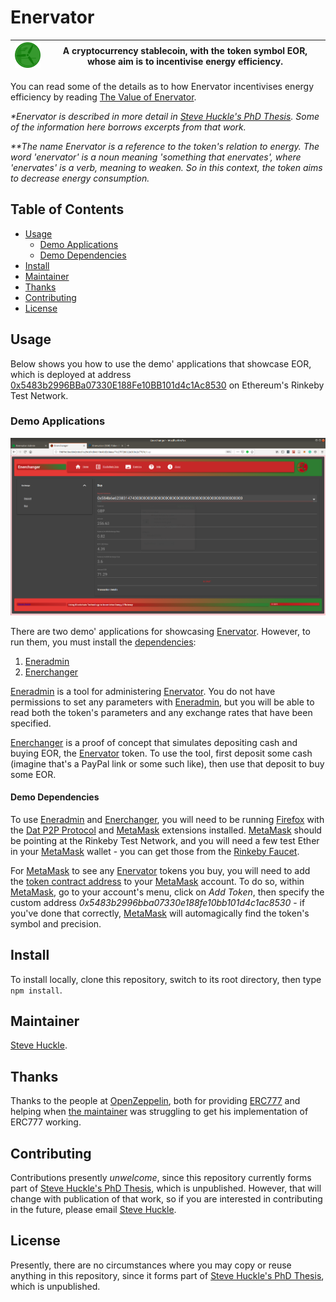 # Enervator

![](/images/Enervator75x75.png) | A cryptocurrency stablecoin, with the token symbol EOR, whose aim is to incentivise energy efficiency.
---|---

You can read some of the details as to how Enervator incentivises energy efficiency by reading [The Value of Enervator](/docs/value.md).

_*Enervator is described in more detail in [Steve Huckle's PhD Thesis](https://glowkeeper.github.io/PhDWorks/). Some of the information here borrows excerpts from that work._

_**The name Enervator is a reference to the token's relation to energy. The word 'enervator' is a noun meaning 'something that enervates', where 'enervates' is a verb, meaning to weaken. So in this context, the token aims to decrease energy consumption._

## Table of Contents

- [Usage](#usage)
  - [Demo Applications](#demo-applications)
  - [Demo Dependencies](#demo-dependencies)  
- [Install](#install)
- [Maintainer](#maintainer)
- [Thanks](#thanks)
- [Contributing](#contributing)
- [License](#license)

## Usage

Below shows you how to use the demo' applications that showcase EOR, which is deployed at address [0x5483b2996BBa07330E188Fe10BB101d4c1Ac8530](https://rinkeby.etherscan.io/token/0x5483b2996bba07330e188fe10bb101d4c1ac8530) on Ethereum's Rinkeby Test Network.

### Demo Applications

![](/images/enerchanger.png)

There are two demo' applications for showcasing [Enervator](https://rinkeby.etherscan.io/token/0x5483b2996bba07330e188fe10bb101d4c1ac8530). However, to run them, you must install the [dependencies](#demo-dependencies):

1. [Eneradmin](http://bcd1e0c422401c3591fb3a347aaa0d73b7faff797a21b15edabf0ca214157ccb)
2. [Enerchanger](http://795f83fa1356cd7d00e5cfe8f1a93f32c55127684c6fc4cb8ff89a32e000016b)

[Eneradmin](http://bcd1e0c422401c3591fb3a347aaa0d73b7faff797a21b15edabf0ca214157ccb) is a tool for administering [Enervator](https://rinkeby.etherscan.io/token/0x5483b2996bba07330e188fe10bb101d4c1ac8530). You do not have permissions to set any parameters with [Eneradmin](http://bcd1e0c422401c3591fb3a347aaa0d73b7faff797a21b15edabf0ca214157ccb), but you will be able to read both the token's parameters and any exchange rates that have been specified.

[Enerchanger](http://795f83fa1356cd7d00e5cfe8f1a93f32c55127684c6fc4cb8ff89a32e000016b) is a proof of concept that simulates depositing cash and buying EOR, the [Enervator](https://rinkeby.etherscan.io/token/0x5483b2996bba07330e188fe10bb101d4c1ac8530) token. To use the tool, first deposit some cash (imagine that's a PayPal link or some such like), then use that deposit to buy some EOR.

#### Demo Dependencies

To use [Eneradmin](http://bcd1e0c422401c3591fb3a347aaa0d73b7faff797a21b15edabf0ca214157ccb) and [Enerchanger](http://795f83fa1356cd7d00e5cfe8f1a93f32c55127684c6fc4cb8ff89a32e000016b), you will need to be running [Firefox](https://www.mozilla.org/) with the [Dat P2P Protocol](https://addons.mozilla.org/en-GB/firefox/addon/dat-p2p-protocol/) and [MetaMask](https://metamask.io/) extensions installed. [MetaMask](https://metamask.io/) should be pointing at the Rinkeby Test Network, and you will need a few test Ether in your [MetaMask](https://metamask.io/) wallet - you can get those from the [Rinkeby Faucet](https://faucet.rinkeby.io/).

For [MetaMask](https://metamask.io/) to see any [Enervator](https://rinkeby.etherscan.io/token/0x5483b2996bba07330e188fe10bb101d4c1ac8530) tokens you buy, you will need to add the [token contract address](https://rinkeby.etherscan.io/token/0x5483b2996bba07330e188fe10bb101d4c1ac8530) to your [MetaMask](https://metamask.io/) account. To do so,  within [MetaMask](https://metamask.io/), go to your account's menu, click on _Add Token_, then specify the custom address _0x5483b2996bba07330e188fe10bb101d4c1ac8530_ - if you've done that correctly, [MetaMask](https://metamask.io/) will automagically find the token's symbol and precision.

## Install

To install locally, clone this repository, switch to its root directory, then type `npm install`.

## Maintainer

[Steve Huckle](https://glowkeeper.github.io/).

## Thanks

Thanks to the people at [OpenZeppelin](https://openzeppelin.com/), both for providing [ERC777](https://github.com/OpenZeppelin/openzeppelin-contracts/blob/master/contracts/token/ERC777/ERC777.sol) and helping when [the maintainer](#maintainer) was struggling to get his implementation of ERC777 working.

## Contributing

Contributions presently _unwelcome_, since this repository currently forms part of [Steve Huckle's PhD Thesis](https://glowkeeper.github.io/PhDWorks/), which is unpublished. However, that will change with publication of that work, so if you are interested in contributing in the future, please email [Steve Huckle](https://glowkeeper.github.io/).

## License

Presently, there are no circumstances where you may copy or reuse anything in this repository, since it forms part of [Steve Huckle's PhD Thesis](https://glowkeeper.github.io/PhDWorks/), which is unpublished.
